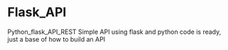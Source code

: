 # Flask_API
Python_flask_API_REST Simple API using flask and python
code is ready, just a base of how to build an API
